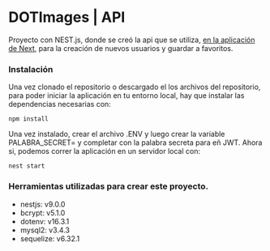 # DOTImages | API

Proyecto con NEST.js, donde se creó la api que se utiliza, [en la aplicación de Next](https://github.com/Leonardo-G/dotimage-back), para la creación de nuevos usuarios y guardar a favoritos.

### Instalación
Una vez clonado el repositorio o descargado el los archivos del repositorio, para poder iniciar la aplicación en tu entorno local, hay que instalar las dependencias necesarias con:

```
npm install
```

Una vez instalado, crear el archivo .ENV y luego crear la variable PALABRA_SECRET= y completar con la palabra secreta para eñ JWT. Ahora si, podemos correr la aplicación en un servidor local con:

```
nest start
```

### Herramientas utilizadas para crear este proyecto.
- nestjs: v9.0.0
- bcrypt: v5.1.0
- dotenv: v16.3.1
- mysql2: v3.4.3
- sequelize: v6.32.1